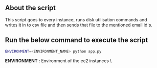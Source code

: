 ## About the script

This script goes to every instance, runs disk utilisation commands and writes it in to csv file and then sends that file to the mentioned email id's.



## Run the below command to execute the script

```sh
ENVIRONMENT=<ENVIRONMENT_NAME> python app.py
```

**ENVIRONMENT** : Environment of the ec2 instances \
